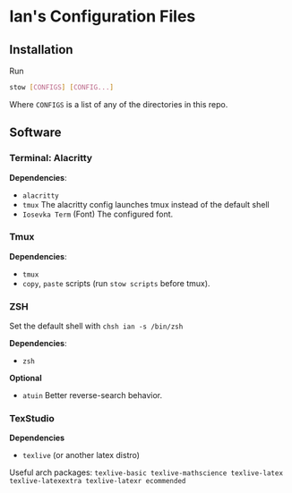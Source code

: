 # Ian's Configuration Files

## Installation

Run

```sh
stow [CONFIGS] [CONFIG...]
```

Where `CONFIGS` is a list of any of the directories in this repo.

## Software

### Terminal: Alacritty

**Dependencies**:

- `alacritty`
- `tmux` The alacritty config launches tmux instead of the default shell
- `Iosevka Term` (Font) The configured font.

### Tmux

**Dependencies**:

- `tmux`
- `copy`, `paste` scripts (run `stow scripts` before tmux).

### ZSH

Set the default shell with `chsh ian -s /bin/zsh`

**Dependencies**:

- `zsh`

**Optional**

- `atuin` Better reverse-search behavior.

### TexStudio

**Dependencies**

- `texlive` (or another latex distro)

Useful arch packages:
`texlive-basic texlive-mathscience texlive-latex texlive-latexextra texlive-latexr ecommended`

